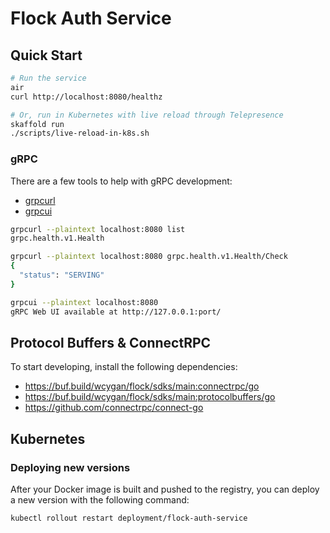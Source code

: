 # Flock Auth Service

## Quick Start

```bash
# Run the service
air
curl http://localhost:8080/healthz

# Or, run in Kubernetes with live reload through Telepresence
skaffold run
./scripts/live-reload-in-k8s.sh
```

### gRPC

There are a few tools to help with gRPC development:

- [grpcurl](https://github.com/fullstorydev/grpcurl)
- [grpcui](https://github.com/fullstorydev/grpcui)

```bash
grpcurl --plaintext localhost:8080 list
grpc.health.v1.Health

grpcurl --plaintext localhost:8080 grpc.health.v1.Health/Check
{
  "status": "SERVING"
}

grpcui --plaintext localhost:8080
gRPC Web UI available at http://127.0.0.1:port/
```

## Protocol Buffers & ConnectRPC

To start developing, install the following dependencies:

- https://buf.build/wcygan/flock/sdks/main:connectrpc/go
- https://buf.build/wcygan/flock/sdks/main:protocolbuffers/go
- https://github.com/connectrpc/connect-go

## Kubernetes

### Deploying new versions

After your Docker image is built and pushed to the registry, you can deploy a new version with the following command:

```bash
kubectl rollout restart deployment/flock-auth-service
```

